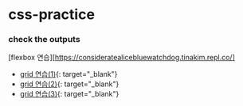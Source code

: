 # css-practice

### check the outputs
[flexbox 연습][https://consideratealicebluewatchdog.tinakim.repl.co/]
- [grid 연습(1)](https://badreligion.tinakim.repl.co/){: target="_blank"}
- [grid 연습(2)](https://ostrich.tinakim.repl.co/){: target="_blank"}
- [grid 연습(3)](https://bluprint.tinakim.repl.co/){: target="_blank"}
